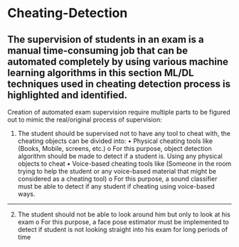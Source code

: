 # Cheating-Detection
The supervision of students in an exam is a manual time-consuming job that can be automated completely by using various machine learning algorithms in this section ML/DL techniques used in cheating detection process is highlighted and identified.
----
Creation of automated exam supervision require multiple parts to be figured out to mimic the real/original process of supervision:
1. The student should be supervised not to have any tool to cheat with, the cheating objects can be divided into:
• Physical cheating tools like (Books, Mobile, screens, etc.)
o For this purpose, object detection algorithm should be made to detect if a student
is. Using any physical objects to cheat
• Voice-based cheating tools like (Someone in the room trying to help the student or any
voice-based material that might be considered as a cheating tool)
o For this purpose, a sound classifier must be able to detect if any student if cheating
using voice-based ways.
-----
2. The student should not be able to look around him but only to look at his exam
o For this purpose, a face pose estimator must be implemented to detect if student is not
looking straight into his exam for long periods of time
